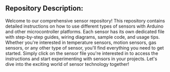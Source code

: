 ## Repository Description:

Welcome to our comprehensive sensor repository! This repository contains detailed instructions on how to use different types of sensors with Arduino and other microcontroller platforms. Each sensor has its own dedicated file with step-by-step guides, wiring diagrams, sample code, and usage tips. Whether you're interested in temperature sensors, motion sensors, gas sensors, or any other type of sensor, you'll find everything you need to get started. Simply click on the sensor file you're interested in to access the instructions and start experimenting with sensors in your projects. Let's dive into the exciting world of sensor technology together!
